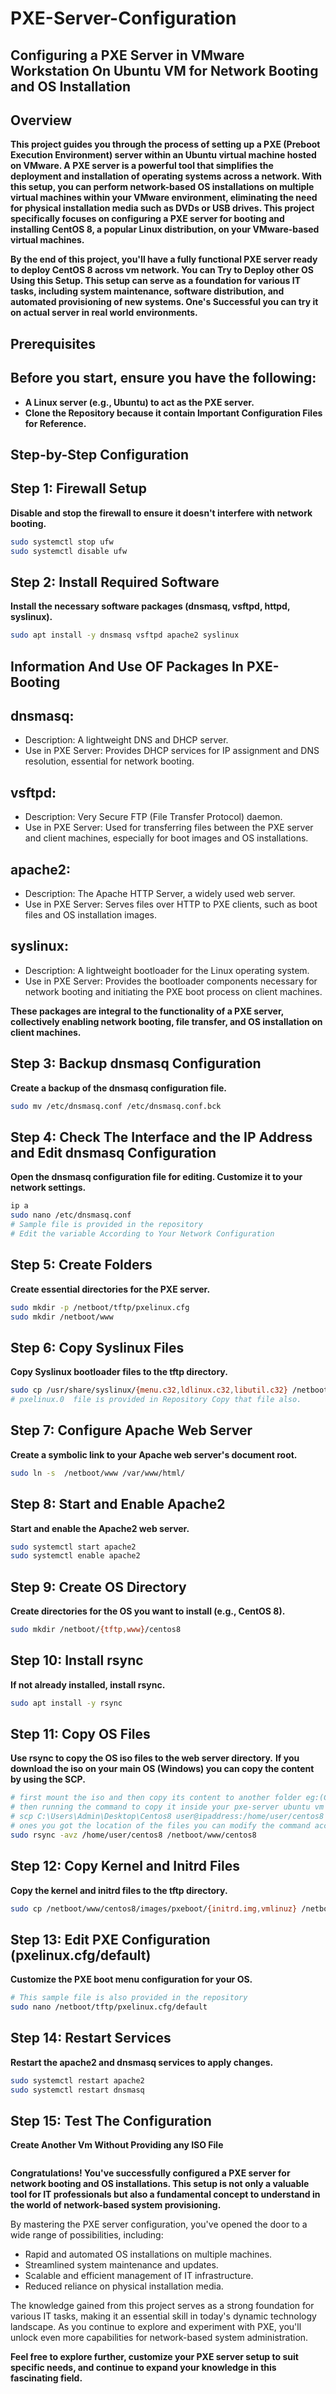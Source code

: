 # PXE-Server-Configuration
## Configuring a PXE Server in VMware Workstation On Ubuntu VM for Network Booting and OS Installation
## Overview
**This project guides you through the process of setting up a PXE (Preboot Execution Environment) server within an Ubuntu virtual machine hosted on VMware. A PXE server is a powerful tool that simplifies the deployment and installation of operating systems across a network. With this setup, you can perform network-based OS installations on multiple virtual machines within your VMware environment, eliminating the need for physical installation media such as DVDs or USB drives. This project specifically focuses on configuring a PXE server for booting and installing CentOS 8, a popular Linux distribution, on your VMware-based virtual machines.**

**By the end of this project, you'll have a fully functional PXE server ready to deploy CentOS 8 across vm network. You can Try to Deploy other OS Using this Setup. This setup can serve as a foundation for various IT tasks, including system maintenance, software distribution, and automated provisioning of new systems. One's Successful you can try it on actual server in real world environments.**


## Prerequisites
## Before you start, ensure you have the following:
* **A Linux server (e.g., Ubuntu) to act as the PXE server.**
* **Clone the Repository because it contain Important Configuration Files for Reference.**

## Step-by-Step Configuration
## Step 1: Firewall Setup
**Disable and stop the firewall to ensure it doesn't interfere with network booting.**
```bash
sudo systemctl stop ufw
sudo systemctl disable ufw
```
## Step 2: Install Required Software
**Install the necessary software packages (dnsmasq, vsftpd, httpd, syslinux).**
```bash
sudo apt install -y dnsmasq vsftpd apache2 syslinux
```
## Information And Use OF Packages In PXE-Booting
## dnsmasq:
   - Description: A lightweight DNS and DHCP server.
   - Use in PXE Server: Provides DHCP services for IP assignment and DNS resolution, essential for network booting.
  
## vsftpd:
   - Description: Very Secure FTP (File Transfer Protocol) daemon.
   - Use in PXE Server: Used for transferring files between the PXE server and client machines, especially for boot images and OS installations.

## apache2:
   - Description: The Apache HTTP Server, a widely used web server.
   - Use in PXE Server: Serves files over HTTP to PXE clients, such as boot files and OS installation images.

## syslinux:
   - Description: A lightweight bootloader for the Linux operating system.
   - Use in PXE Server: Provides the bootloader components necessary for network booting and initiating the PXE boot process on client machines.

 **These packages are integral to the functionality of a PXE server, collectively enabling network booting, file transfer, and OS installation on client machines.**

## Step 3: Backup dnsmasq Configuration
**Create a backup of the dnsmasq configuration file.**
```bash
sudo mv /etc/dnsmasq.conf /etc/dnsmasq.conf.bck
```

## Step 4: Check The Interface and the IP Address and Edit dnsmasq Configuration
**Open the dnsmasq configuration file for editing. Customize it to your network settings.**
```bash
ip a
sudo nano /etc/dnsmasq.conf
# Sample file is provided in the repository
# Edit the variable According to Your Network Configuration  
```
## Step 5: Create Folders
**Create essential directories for the PXE server.**
```bash
sudo mkdir -p /netboot/tftp/pxelinux.cfg
sudo mkdir /netboot/www
```
## Step 6: Copy Syslinux Files
**Copy Syslinux bootloader files to the tftp directory.**
```bash
sudo cp /usr/share/syslinux/{menu.c32,ldlinux.c32,libutil.c32} /netboot/tftp
# pxelinux.0  file is provided in Repository Copy that file also. 
```
## Step 7: Configure Apache Web Server
**Create a symbolic link to your Apache web server's document root.**
```bash
sudo ln -s  /netboot/www /var/www/html/
```
## Step 8: Start and Enable Apache2
**Start and enable the Apache2 web server.**
```bash
sudo systemctl start apache2
sudo systemctl enable apache2
```
## Step 9: Create OS Directory
**Create directories for the OS you want to install (e.g., CentOS 8).**
```bash
sudo mkdir /netboot/{tftp,www}/centos8
```
## Step 10: Install rsync
**If not already installed, install rsync.**
```bash
sudo apt install -y rsync
```
## Step 11: Copy OS Files
**Use rsync to copy the OS iso files to the web server directory.**
**If you download the iso on your main OS (Windows) you can copy the content by using the SCP.**   
```bash
# first mount the iso and then copy its content to another folder eg:(Centos8)
# then running the command to copy it inside your pxe-server ubuntu vm
# scp C:\Users\Admin\Desktop\Centos8 user@ipaddress:/home/user/centos8
# ones you got the location of the files you can modify the command accordingly
sudo rsync -avz /home/user/centos8 /netboot/www/centos8
```
## Step 12: Copy Kernel and Initrd Files
**Copy the kernel and initrd files to the tftp directory.**
```bash
sudo cp /netboot/www/centos8/images/pxeboot/{initrd.img,vmlinuz} /netboot/tftp/centos8/
```
## Step 13: Edit PXE Configuration (pxelinux.cfg/default)
**Customize the PXE boot menu configuration for your OS.**
```bash
# This sample file is also provided in the repository
sudo nano /netboot/tftp/pxelinux.cfg/default
```
## Step 14: Restart Services
**Restart the apache2 and dnsmasq services to apply changes.**
```bash
sudo systemctl restart apache2
sudo systemctl restart dnsmasq
```
## Step 15: Test The Configuration 
**Create Another Vm Without Providing any ISO File**
```bash
```


**Congratulations! You've successfully configured a PXE server for network booting and OS installations. This setup is not only a valuable tool for IT professionals but also a fundamental concept to understand in the world of network-based system provisioning.**

By mastering the PXE server configuration, you've opened the door to a wide range of possibilities, including:

- Rapid and automated OS installations on multiple machines.
- Streamlined system maintenance and updates.
- Scalable and efficient management of IT infrastructure.
- Reduced reliance on physical installation media.

The knowledge gained from this project serves as a strong foundation for various IT tasks, making it an essential skill in today's dynamic technology landscape. As you continue to explore and experiment with PXE, you'll unlock even more capabilities for network-based system administration.

**Feel free to explore further, customize your PXE server setup to suit specific needs, and continue to expand your knowledge in this fascinating field.**
